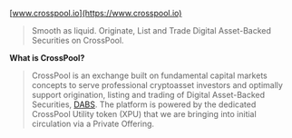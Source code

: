 [www.crosspool.io](https://www.crosspool.io)

> Smooth as liquid. Originate, List and Trade Digital Asset-Backed Securities on CrossPool.

**What is CrossPool?**

> CrossPool is an exchange built on fundamental capital markets concepts to serve professional cryptoasset investors and optimally support origination, listing and trading of Digital Asset-Backed Securities, [DABS](en/glossary/#dabs).
‍The platform is powered by the dedicated CrossPool Utility token (XPU) that we are bringing into initial circulation via a Private Offering.

